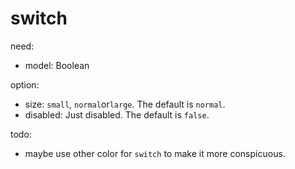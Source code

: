 # switch

need:

- model: Boolean

option:

- size: `small`, `normal`or`large`. The default is `normal`.
- disabled: Just disabled. The default is `false`.

todo:

- maybe use other color for `switch` to make it more conspicuous.